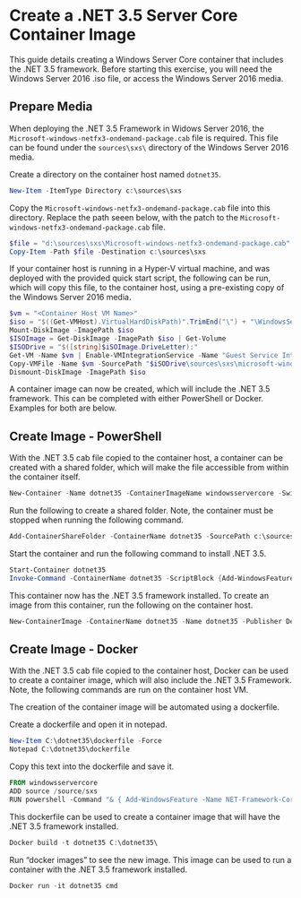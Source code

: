 # Create a .NET 3.5 Server Core Container Image

This guide details creating a Windows Server Core container that includes the .NET 3.5 framework. Before starting this exercise, you will need the Windows Server 2016 .iso file, or access the Windows Server 2016 media.

## Prepare Media

When deploying the .NET 3.5 Framework in Widows Server 2016, the `Microsoft-windows-netfx3-ondemand-package.cab` file is required. This file can be found under the `sources\sxs\` directory of the Windows Server 2016 media. 

Create a directory on the container host named `dotnet35`.

```powershell
New-Item -ItemType Directory c:\sources\sxs
```

Copy the `Microsoft-windows-netfx3-ondemand-package.cab` file into this directory. Replace the path seeen below, with the patch to the `Microsoft-windows-netfx3-ondemand-package.cab` file.

```powershell
$file = "d:\sources\sxs\Microsoft-windows-netfx3-ondemand-package.cab"
Copy-Item -Path $file -Destination c:\sources\sxs
```	
	
If your container host is running in a Hyper-V virtual machine, and was deployed with the provided quick start script, the following can be run, which will copy this file, to the container host, using a pre-existing copy of the Windows Server 2016 media.  

```powershell
$vm = "<Container Host VM Name>"
$iso = "$((Get-VMHost).VirtualHardDiskPath)".TrimEnd("\") + "\WindowsServerTP4.iso"
Mount-DiskImage -ImagePath $iso
$ISOImage = Get-DiskImage -ImagePath $iso | Get-Volume
$ISODrive = "$([string]$iSOImage.DriveLetter):"
Get-VM -Name $vm | Enable-VMIntegrationService -Name "Guest Service Interface"
Copy-VMFile -Name $vm -SourcePath "$iSODrive\sources\sxs\microsoft-windows-netfx3-ondemand-package.cab" -DestinationPath "c:\sources\sxs\microsoft-windows-netfx3-ondemand-package.cab" -FileSource Host -CreateFullPath
Dismount-DiskImage -ImagePath $iso
```

A container image can now be created, which will include the .NET 3.5 framework. This can be completed with either PowerShell or Docker. Examples for both are below.

## Create Image - PowerShell

With the .NET 3.5 cab file copied to the container host, a container can be created with a shared folder, which will make the file accessible from within the container itself.

```powershell
New-Container -Name dotnet35 -ContainerImageName windowsservercore -SwitchName “Virtual Switch”
```

Run the following to create a shared folder. Note, the container must be stopped when running the following command.

```powershell
Add-ContainerShareFolder -ContainerName dotnet35 -SourcePath c:\sources\sxs -DestinationPath c:\sources\sxs
```

Start the container and run the following command to install .NET 3.5.

```powershell
Start-Container dotnet35
Invoke-Command -ContainerName dotnet35 -ScriptBlock {Add-WindowsFeature -Name NET-Framework-Core -Source c:\sources\sxs } -RunAsAdministrator
```

This container now has the .NET 3.5 framework installed. To create an image from this container, run the following on the container host.

```powershell
New-ContainerImage -ContainerName dotnet35 -Name dotnet35 -Publisher Demo -Version 1.0
```

## Create Image - Docker
 
With the .NET 3.5 cab file copied to the container host, Docker can be used to create a container image, which will also include the .NET 3.5 Framework. Note, the following commands are run on the container host VM.

The creation of the container image will be automated using a dockerfile.

Create a dockerfile and open it in notepad.

```powershell
New-Item C:\dotnet35\dockerfile -Force
Notepad C:\dotnet35\dockerfile
```

Copy this text into the dockerfile and save it.

```powershell
FROM windowsservercore
ADD source /source/sxs
RUN powershell -Command "& { Add-WindowsFeature -Name NET-Framework-Core -Source c:\sources\sxs }"
```

This dockerfile can be used to create a container image that will have the .NET 3.5 framework installed.

```powershell
Docker build -t dotnet35 C:\dotnet35\
```

Run “docker images” to see the new image. This image can be used to run a container with the .NET 3.5 framework installed.

```powershell
Docker run -it dotnet35 cmd
```
